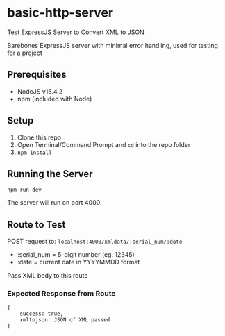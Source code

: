 # basic-http-server
Test ExpressJS Server to Convert XML to JSON

Barebones ExpressJS server with minimal error handling, used for testing for a project

## Prerequisites
- NodeJS v16.4.2
- npm (included with Node)

## Setup
1. Clone this repo
2. Open Terminal/Command Prompt and `cd` into the repo folder
3. `npm install`

## Running the Server
`npm run dev`

The server will run on port 4000.

## Route to Test
POST request to:
`localhost:4000/xmldata/:serial_num/:date`

- :serial_num = 5-digit number (eg. 12345)
- :date = current date in YYYYMMDD format

Pass XML body to this route

### Expected Response from Route

```
{
    success: true,
    xmltojson: JSON of XML passed
}
```